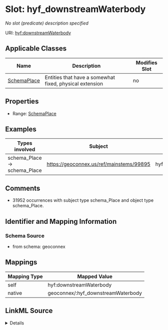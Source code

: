

# Slot: hyf_downstreamWaterbody


_No slot (predicate) description specified_





URI: [hyf:downstreamWaterbody](https://www.opengis.net/def/schema/hy_features/hyfdownstreamWaterbody)



<!-- no inheritance hierarchy -->





## Applicable Classes

| Name | Description | Modifies Slot |
| --- | --- | --- |
| [SchemaPlace](../classes/SchemaPlace.md) | Entities that have a somewhat fixed, physical extension |  no  |







## Properties

* Range: [SchemaPlace](../classes/SchemaPlace.md)






## Examples

| Types involved | Subject | Predicate | Object |
| --- | --- | --- | --- |
| schema_Place → schema_Place | https://geoconnex.us/ref/mainstems/99895 | hyf:downstreamWaterbody | https://geoconnex.us/ref/mainstems/44303 |


## Comments

* 31952 occurrences with subject type schema_Place and object type schema_Place.

## Identifier and Mapping Information







### Schema Source


* from schema: geoconnex




## Mappings

| Mapping Type | Mapped Value |
| ---  | ---  |
| self | hyf:downstreamWaterbody |
| native | geoconnex/:hyf_downstreamWaterbody |




## LinkML Source

<details>
```yaml
name: hyf_downstreamWaterbody
description: No slot (predicate) description specified
comments:
- 31952 occurrences with subject type schema_Place and object type schema_Place.
examples:
- description: schema_Place → schema_Place
  object:
    example_object: https://geoconnex.us/ref/mainstems/44303
    example_predicate: hyf:downstreamWaterbody
    example_subject: https://geoconnex.us/ref/mainstems/99895
from_schema: geoconnex
rank: 1000
slot_uri: hyf:downstreamWaterbody
alias: hyf_downstreamWaterbody
domain_of:
- schema_Place
range: schema_Place

```
</details>